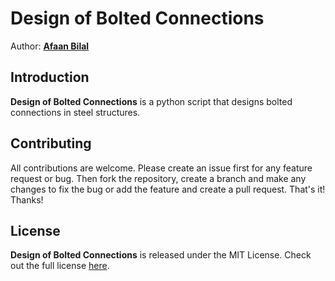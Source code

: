 Design of Bolted Connections
==============

Author: **[Afaan Bilal](https://afaan.dev)**  

## Introduction
**Design of Bolted Connections** is a python script that designs bolted connections in steel structures.

## Contributing
All contributions are welcome. Please create an issue first for any feature request
or bug. Then fork the repository, create a branch and make any changes to fix the bug 
or add the feature and create a pull request. That's it!
Thanks!

## License
**Design of Bolted Connections** is released under the MIT License.
Check out the full license [here](LICENSE).
